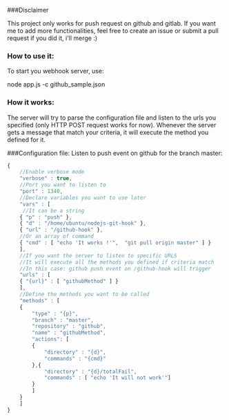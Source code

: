 ###Disclaimer

This project only works for push request on github and gitlab. If you want me to add more functionalities, feel free to create an issue or submit a pull request if you did it, i'll merge :)

### How to use it:

To start you webhook server, use:

node app.js -c github_sample.json

### How it works:

The server will try to parse the configuration file and listen to the urls you specified (only HTTP POST request works for now). Whenever the server gets a message that match your criteria, it will execute the method you defined for it.

###Configuration file:
Listen to push event on github for the branch master:

```javascript
{
	//Enable verbose mode
    "verbose" : true,
	//Port you want to listen to
    "port" : 1340,
    //Declare variables you want to use later
    "vars" : [
	 //It can be a string
    { "p" : "push" },
	{ "d" : "/home/ubuntu/nodejs-git-hook" },
	{ "url" : "/github-hook" },
    //Or an array of command
	{ "cmd" : [ "echo 'It works !'",  "git pull origin master" ] }
	],
	//If you want the server to listen to specific URLS
    //It will execute all the methods you defined if criteria match
    //In this case: github push event on /github-hook will trigger
    "urls" : [
	{ "{url}" : [ "githubMethod" ] }
	],
    //Define the methods you want to be called
	"methods" : [
	{
		"type" : "{p}",
		"branch" : "master",
		"repository" : "github",
		"name" : "githubMethod",
		"actions": [
		{
			"directory" : "{d}",
			"commands" : "{cmd}"
		},{
        	"directory" : "{d}/totalFail",
			"commands" : [ "echo 'It will not work'"]
        }
        ]
	}
	]
}
```
